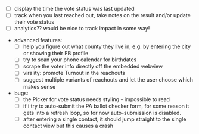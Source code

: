 - [ ] display the time the vote status was last updated
- [ ] track when you last reached out, take notes on the result and/or update their vote status
- [ ] analytics?? would be nice to track impact in some way!

- advanced features:
  - [ ] help you figure out what county they live in, e.g. by entering the city or showing their FB profile
  - [ ] try to scan your phone calendar for birthdates
  - [ ] scrape the voter info directly off the embedded webview
  - [ ] virality: promote Turnout in the reachouts
  - [ ] suggest multiple variants of reachouts and let the user choose which makes sense

- bugs:
  - [ ] the Picker for vote status needs styling - impossible to read
  - [ ] if i try to auto-submit the PA ballot checker form, for some reason it gets into a refresh loop, so for now auto-submission is disabled.
  - [ ] after entering a single contact, it should jump straight to the single contact view but this causes a crash